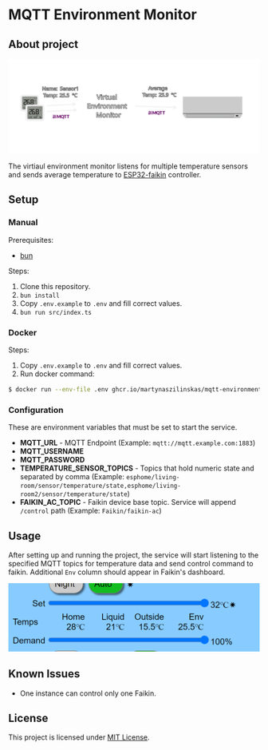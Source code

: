 # MQTT Environment Monitor

## About project

![Diagram](./assets/diagram.svg)

The virtiaul environment monitor listens for multiple temperature sensors and sends average temperature to [ESP32-faikin](https://faikin.revk.uk) controller.

## Setup

### Manual

Prerequisites:

- [bun](https://bun.sh)

Steps:

1. Clone this repository.
2. `bun install`
3. Copy `.env.example` to `.env` and fill correct values.
4. `bun run src/index.ts`

### Docker

Steps:

1. Copy `.env.example` to `.env` and fill correct values.
2. Run docker command:

```sh
$ docker run --env-file .env ghcr.io/martynaszilinskas/mqtt-environment-monitor:latest
```

### Configuration

These are environment variables that must be set to start the service.

- **MQTT_URL** - MQTT Endpoint (Example: `mqtt://mqtt.example.com:1883`)
- **MQTT_USERNAME**
- **MQTT_PASSWORD**
- **TEMPERATURE_SENSOR_TOPICS** - Topics that hold numeric state and separated by comma (Example: `esphome/living-room/sensor/temperature/state,esphome/living-room2/sensor/temperature/state`)
- **FAIKIN_AC_TOPIC** - Faikin device base topic. Service will append `/control` path (Example: `Faikin/faikin-ac`)

## Usage

After setting up and running the project, the service will start listening to the specified MQTT topics for temperature data and send control command to faikin. Additional `Env` column should appear in Faikin's dashboard.

![Faikin Dashboard with environment temperature](./assets/fakin-dashboard.png)

## Known Issues

- One instance can control only one Faikin.

## License

This project is licensed under [MIT License](./LICENSE).

